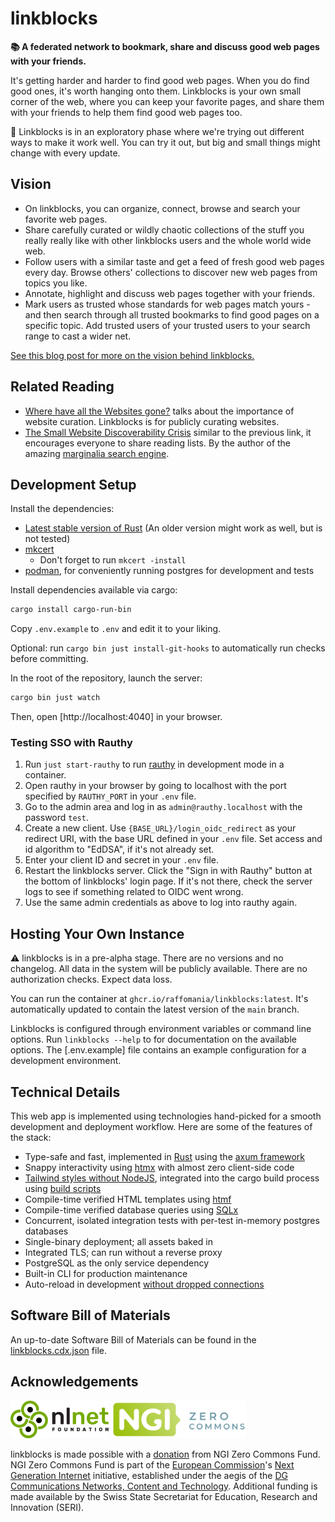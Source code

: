 # linkblocks

**📚 A federated network to bookmark, share and discuss good web pages with your friends.**

It's getting harder and harder to find good web pages. When you do find good ones, it's worth hanging onto them. Linkblocks is your own small corner of the web, where you can keep your favorite pages, and share them with your friends to help them find good web pages too.

🔭 Linkblocks is in an exploratory phase where we're trying out different ways to make it work well. You can try it out, but big and small things might change with every update.

## Vision

- On linkblocks, you can organize, connect, browse and search your favorite web pages.
- Share carefully curated or wildly chaotic collections of the stuff you really really like with other linkblocks users and the whole world wide web.
- Follow users with a similar taste and get a feed of fresh good web pages every day. Browse others' collections to discover new web pages from topics you like.
- Annotate, highlight and discuss web pages together with your friends.
- Mark users as trusted whose standards for web pages match yours - and then search through all trusted bookmarks to find good pages on a specific topic. Add trusted users of your trusted users to your search range to cast a wider net.

[See this blog post for more on the vision behind linkblocks.](https://www.rafa.ee/articles/introducing-linkblocks-federated-bookmark-manager/)

## Related Reading

- [Where have all the Websites gone?](https://www.fromjason.xyz/p/notebook/where-have-all-the-websites-gone/) talks about the importance of website curation. Linkblocks is for publicly curating websites.
- [The Small Website Discoverability Crisis](https://www.marginalia.nu/log/19-website-discoverability-crisis/) similar to the previous link, it encourages everyone to share reading lists. By the author of the amazing [marginalia search engine](https://search.marginalia.nu/).

## Development Setup

Install the dependencies:

- [Latest stable version of Rust](https://www.rust-lang.org/learn/get-started) (An older version might work as well, but is not tested)
- [mkcert](https://github.com/FiloSottile/mkcert#installation)
  - Don't forget to run `mkcert -install`
- [podman](http://podman.io/docs/installation), for conveniently running postgres for development and tests

Install dependencies available via cargo:

```sh
cargo install cargo-run-bin
```

Copy `.env.example` to `.env` and edit it to your liking.

Optional: run `cargo bin just install-git-hooks` to automatically run checks before committing.

In the root of the repository, launch the server:

```sh
cargo bin just watch
```

Then, open [http://localhost:4040] in your browser.

### Testing SSO with Rauthy

1. Run `just start-rauthy` to run [rauthy](https://github.com/sebadob/rauthy) in development mode in a container.
1. Open rauthy in your browser by going to localhost with the port specified by `RAUTHY_PORT` in your `.env` file.
1. Go to the admin area and log in as `admin@rauthy.localhost` with the password `test`.
1. Create a new client. Use `{BASE_URL}/login_oidc_redirect` as your redirect URI, with the base URL defined in your `.env` file. Set access and id algorithm to "EdDSA", if it's not already set.
1. Enter your client ID and secret in your `.env` file.
1. Restart the linkblocks server. Click the  "Sign in with Rauthy" button at the bottom of linkblocks' login page. If it's not there, check the server logs to see if something related to OIDC went wrong.
1. Use the same admin credentials as above to log into rauthy again.

## Hosting Your Own Instance

⚠️ linkblocks is in a pre-alpha stage. There are no versions and no changelog. All data in the system will be publicly available. There are no authorization checks. Expect data loss.

You can run the container at `ghcr.io/raffomania/linkblocks:latest`. It's automatically updated to contain the latest version of the `main` branch.

Linkblocks is configured through environment variables or command line options.
Run `linkblocks --help` to for documentation on the available options.
The [.env.example] file contains an example configuration for a development environment.

## Technical Details

This web app is implemented using technologies hand-picked for a smooth development and deployment workflow. Here are some of the features of the stack:

- Type-safe and fast, implemented in [Rust](https://www.rust-lang.org/) using the [axum framework](https://github.com/tokio-rs/axum)
- Snappy interactivity using [htmx](https://htmx.org/) with almost zero client-side code
- [Tailwind styles without NodeJS](https://github.com/pintariching/railwind), integrated into the cargo build process using [build scripts](https://doc.rust-lang.org/cargo/reference/build-scripts.html)
- Compile-time verified HTML templates using [htmf](https://github.com/raffomania/htmf)
- Compile-time verified database queries using [SQLx](https://github.com/launchbadge/sqlx)
- Concurrent, isolated integration tests with per-test in-memory postgres databases
- Single-binary deployment; all assets baked in
- Integrated TLS; can run without a reverse proxy
- PostgreSQL as the only service dependency
- Built-in CLI for production maintenance
- Auto-reload in development [without dropped connections](https://github.com/mitsuhiko/listenfd)

## Software Bill of Materials

An up-to-date Software Bill of Materials can be found in the [linkblocks.cdx.json](linkblocks.cdx.json) file.

## Acknowledgements

<img src="doc/nlnet.svg?raw=true" alt="NLnet logo" height="60em"> <img src="doc/ngi_zero.svg?raw=true" alt="NGI Zero Commons logo" height="60em">

linkblocks is made possible with a [donation](https://nlnet.nl/commonsfund/acknowledgement.pdf) from NGI Zero Commons Fund.
NGI Zero Commons Fund is part of the [European Commission](https://ec.europa.eu/)'s [Next Generation Internet](https://ngi.eu/) initiative, established under the aegis of the [DG Communications Networks, Content and Technology](https://ec.europa.eu/info/departments/communications-networks-content-and-technology_en).
Additional funding is made available by the Swiss State Secretariat for Education, Research and Innovation (SERI).
